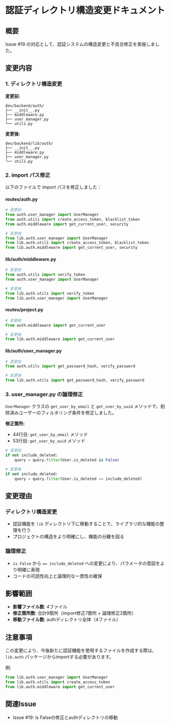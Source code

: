 # 認証ディレクトリ構造変更ドキュメント

## 概要

Issue #19 の対応として、認証システムの構造変更と不具合修正を実施しました。

## 変更内容

### 1. ディレクトリ構造変更

**変更前:**
```
dev/backend/auth/
├── __init__.py
├── middleware.py
├── user_manager.py
└── utils.py
```

**変更後:**
```
dev/backend/lib/auth/
├── __init__.py
├── middleware.py
├── user_manager.py
└── utils.py
```

### 2. import パス修正

以下のファイルで import パスを修正しました：

#### routes/auth.py
```python
# 変更前
from auth.user_manager import UserManager
from auth.utils import create_access_token, blacklist_token
from auth.middleware import get_current_user, security

# 変更後
from lib.auth.user_manager import UserManager
from lib.auth.utils import create_access_token, blacklist_token
from lib.auth.middleware import get_current_user, security
```

#### lib/auth/middleware.py
```python
# 変更前
from auth.utils import verify_token
from auth.user_manager import UserManager

# 変更後
from lib.auth.utils import verify_token
from lib.auth.user_manager import UserManager
```

#### routes/project.py
```python
# 変更前
from auth.middleware import get_current_user

# 変更後
from lib.auth.middleware import get_current_user
```

#### lib/auth/user_manager.py
```python
# 変更前
from auth.utils import get_password_hash, verify_password

# 変更後
from lib.auth.utils import get_password_hash, verify_password
```

### 3. user_manager.py の論理修正

`UserManager` クラスの `get_user_by_email` と `get_user_by_uuid` メソッドで、削除済みユーザーのフィルタリング条件を修正しました。

**修正箇所:**
- 44行目: `get_user_by_email` メソッド
- 53行目: `get_user_by_uuid` メソッド

```python
# 変更前
if not include_deleted:
    query = query.filter(User.is_deleted is False)

# 変更後
if not include_deleted:
    query = query.filter(User.is_deleted == include_deleted)
```

## 変更理由

### ディレクトリ構造変更
- 認証機能を `lib` ディレクトリ下に移動することで、ライブラリ的な機能の整理を行う
- プロジェクトの構造をより明確にし、機能の分離を図る

### 論理修正
- `is False` から `== include_deleted` への変更により、パラメータの意図をより明確に表現
- コードの可読性向上と論理的な一貫性の確保

## 影響範囲

- **影響ファイル数**: 4ファイル
- **修正箇所数**: 合計9箇所（import修正7箇所 + 論理修正2箇所）
- **移動ファイル数**: authディレクトリ全体（4ファイル）

## 注意事項

この変更により、今後新たに認証機能を使用するファイルを作成する際は、`lib.auth` パッケージからimportする必要があります。

例:
```python
from lib.auth.user_manager import UserManager
from lib.auth.utils import create_access_token
from lib.auth.middleware import get_current_user
```

## 関連Issue

- Issue #19: is Falseの修正とauthディレクトリの移動
